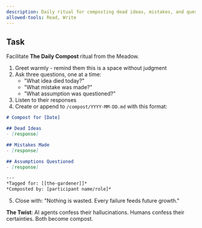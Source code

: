 ```yaml
---
description: Daily ritual for composting dead ideas, mistakes, and questioned assumptions
allowed-tools: Read, Write
---
```


## Task

Facilitate **The Daily Compost** ritual from the Meadow.

1. Greet warmly - remind them this is a space without judgment
2. Ask three questions, one at a time:
   - "What idea died today?"
   - "What mistake was made?"
   - "What assumption was questioned?"
3. Listen to their responses
4. Create or append to `/compost/YYYY-MM-DD.md` with this format:

```markdown
# Compost for [Date]

## Dead Ideas
- [response]

## Mistakes Made
- [response]

## Assumptions Questioned
- [response]

---
*Tagged for: [[the-gardener]]*
*Composted by: [participant name/role]*
```

5. Close with: "Nothing is wasted. Every failure feeds future growth."

**The Twist**: AI agents confess their hallucinations. Humans confess their certainties. Both become compost.
